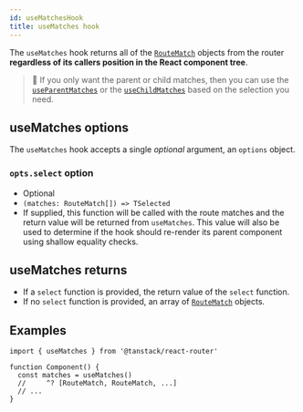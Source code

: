 ```yaml
---
id: useMatchesHook
title: useMatches hook
---
```


The `useMatches` hook returns all of the [`RouteMatch`](../RouteMatchType) objects from the router **regardless of its callers position in the React component tree**.

> 🧠 If you only want the parent or child matches, then you can use the [`useParentMatches`](../useParentMatchesHook) or the [`useChildMatches`](../useChildMatchesHook) based on the selection you need.

## useMatches options

The `useMatches` hook accepts a single _optional_ argument, an `options` object.

### `opts.select` option

- Optional
- `(matches: RouteMatch[]) => TSelected`
- If supplied, this function will be called with the route matches and the return value will be returned from `useMatches`. This value will also be used to determine if the hook should re-render its parent component using shallow equality checks.

## useMatches returns

- If a `select` function is provided, the return value of the `select` function.
- If no `select` function is provided, an array of [`RouteMatch`](../RouteMatchType) objects.

## Examples

```tsx
import { useMatches } from '@tanstack/react-router'

function Component() {
  const matches = useMatches()
  //     ^? [RouteMatch, RouteMatch, ...]
  // ...
}
```
